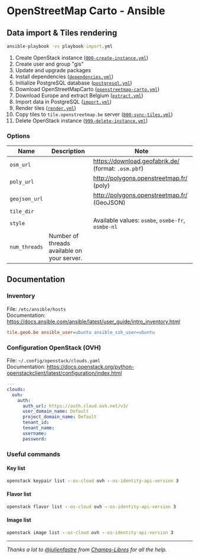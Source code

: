 # OpenStreetMap Carto - Ansible

## Data import & Tiles rendering

```cmd
ansible-playbook -vv playbook-import.yml
```

1. Create OpenStack instance ([`000-create-instance.yml`](./000-create-instance.yml))
1. Create user and group "gis"
1. Update and upgrade packages
1. Install dependencies ([`dependencies.yml`](./roles/import/tasks/dependencies.yml))
1. Initialize PostgreSQL database ([`postgresql.yml`](./roles/import/tasks/postgresql.yml))
1. Download OpenStreetMapCarto ([`openstreetmap-carto.yml`](./roles/import/tasks/process/openstreetmap-carto.yml))
1. Download Europe and extract Belgium ([`extract.yml`](./roles/import/tasks/process/extract.yml))
1. Import data in PostgreSQL ([`import.yml`](./roles/import/tasks/process/import.yml))
1. Render tiles ([`render.yml`](./roles/import/tasks/process/render.yml))
1. Copy tiles to `tile.openstreetmap.be` server ([`800-sync-tiles.yml`](./800-sync-tiles.yml))
1. Delete OpenStack instance ([`999-delete-instance.yml`](./999-delete-instance.yml))

### Options

| Name          | Description                                 | Note                                                  |
|---------------|---------------------------------------------|-------------------------------------------------------|
| `osm_url`     |                                             | <https://download.geofabrik.de/> (format: `.osm.pbf`) |
| `poly_url`    |                                             | <http://polygons.openstreetmap.fr/> (poly)            |
| `geojson_url` |                                             | <http://polygons.openstreetmap.fr/> (GeoJSON)         |
| `tile_dir`    |                                             |                                                       |
| `style`       |                                             | Available values: `osmbe`, `osmbe-fr`, `osmbe-nl`     |
| `num_threads` | Number of threads available on your server. |                                                       |

## Documentation

### Inventory

File: `/etc/ansible/hosts`  
Documentation: <https://docs.ansible.com/ansible/latest/user_guide/intro_inventory.html>

```ini
tile.geo6.be ansible_user=ubuntu ansible_ssh_user=ubuntu
```

### Configuration OpenStack (OVH)

File: `~/.config/openstack/clouds.yaml`  
Documentation: <https://docs.openstack.org/python-openstackclient/latest/configuration/index.html>

```yaml
---
clouds:
  ovh:
    auth:
      auth_url: https://auth.cloud.ovh.net/v3/
      user_domain_name: Default
      project_domain_name: Default
      tenant_id:
      tenant_name:
      username:
      password:
```

### Useful commands

#### Key list

```cmd
openstack keypair list --os-cloud ovh --os-identity-api-version 3
```

#### Flavor list

```cmd
openstack flavor list --os-cloud ovh --os-identity-api-version 3
```

#### Image list

```cmd
openstack image list --os-cloud ovh --os-identity-api-version 3
```

---

*Thanks a lot to [@julienfastre](https://github.com/julienfastre) from [Champs-Libres](https://github.com/Champs-Libres) for all the help.*
